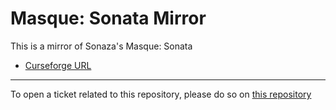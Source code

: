# Masque: Sonata Mirror

This is a mirror of Sonaza's Masque: Sonata

- [Curseforge URL](https://www.curseforge.com/wow/addons/masque-sonata)

----

To open a ticket related to this repository, please do so on [this repository](https://github.com/curseforge-mirror/.github)